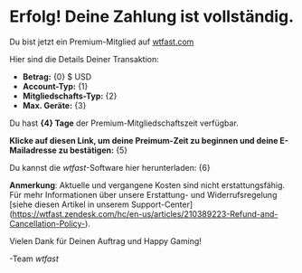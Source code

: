 # Erfolg! Deine Zahlung ist vollständig. 
Du bist jetzt ein Premium-Mitglied auf [wtfast.com](https://wtfast.com)

Hier sind die Details Deiner Transaktion:

* **Betrag:** {0} $ USD
* **Account-Typ:** {1}
* **Mitgliedschafts-Typ:** {2}
* **Max. Geräte:** {3}

Du hast **{4} Tage** der Premium-Mitgliedschaftszeit verfügbar.  

**Klicke auf diesen Link, um deine Preimum-Zeit zu beginnen und deine E-Mailadresse zu bestätigen:** {5}

Du kannst die *wtfast*-Software hier herunterladen: {6}

**Anmerkung**: Aktuelle und vergangene Kosten sind nicht erstattungsfähig. Für mehr Informationen über unsere Erstattung- und Widerrufsregelung [siehe diesen Artikel in unserem Support-Center] (https://wtfast.zendesk.com/hc/en-us/articles/210389223-Refund-and-Cancellation-Policy-).

Vielen Dank für Deinen Auftrag und Happy Gaming!
 
-Team *wtfast*
